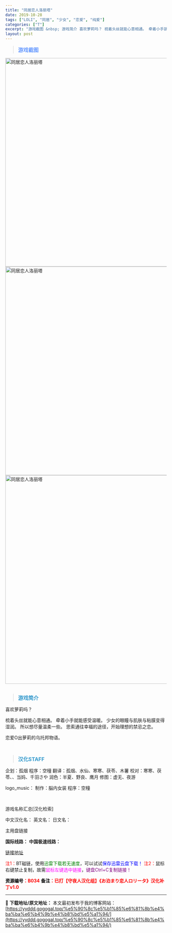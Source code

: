 ```yaml
---
title: "同居恋人洛丽塔"
date: 2019-10-28
tags: ["LOLI", "同居", "少女", "恋爱", "纯爱"]
categories: ["T"]
excerpt: "游戏截图 &nbsp; 游戏简介 喜欢萝莉吗？ 梳着头丝就能心意相通。 牵着小手就能感受温暖。 少女的眼瞳与肌肤与粘膜变得湿润。 所以想尽量温柔一些。 思索通往幸福的途径，开始理想的禁忌之恋。 恋爱O出萝莉的乌托邦物语。 &nbsp; 汉化STAFF 企划：孤烟 程序：空穜 翻译：孤烟、水仙、寒寒、&hellip;"
layout: post
---
```


<div>
<blockquote><b><span style="font-size: 12pt; color: #6699ff;">游戏截图</span></b></blockquote>
<div><img title="点击放大" src="https://yyddd.gogogal.top/wp-content/uploads/2025/04/20250430_6811fdd35681b.webp" alt="同居恋人洛丽塔" width="650" /></div>
<div><img title="点击放大" src="https://yyddd.gogogal.top/wp-content/uploads/2025/04/20250430_6811fdd47534f.webp" alt="同居恋人洛丽塔" width="650" /></div>
<div><img title="点击放大" src="https://yyddd.gogogal.top/wp-content/uploads/2025/04/20250430_6811fdd614412.webp" alt="同居恋人洛丽塔" width="650" /></div>
&nbsp;
<blockquote><b><span style="font-size: 12pt; color: #3399cc;">游戏简介</span></b></blockquote>
<div>喜欢萝莉吗？

梳着头丝就能心意相通。
牵着小手就能感受温暖。
少女的眼瞳与肌肤与粘膜变得湿润。
所以想尽量温柔一些。
思索通往幸福的途径，开始理想的禁忌之恋。

恋爱O出萝莉的乌托邦物语。</div>
&nbsp;
<blockquote><b><span style="font-size: 12pt; color: #3399cc;">汉化STAFF</span></b></blockquote>
<div>企划：孤烟
程序：空穜
翻译：孤烟、水仙、寒寒、茯苓、木薯
校对：寒寒、茯苓、、当妈、千羽さや
润色：半夏、野良、鹰月
修图：虚无、夜游

logo_music：
制作：脳内女装
程序：空穜</div>
&nbsp;

游戏名称汇总[汉化检索]

中文汉化名：
英文名：
日文名：
</div>
<div class="panel panel-primary">
<div class="panel-heading">主用盘链接</div>
<div class="panel-body">

<b>国际线路：</b>
<b>中国极速线路：</b>

<!--wechatfans start-->

<a href="https://pan.xunlei.com/s/VOSOrbhNIWaCQejBOvXnIVR6A1?pwd=92er#">链接地址</a>

<!--wechatfans end-->
<span style="color: #ff0000;">注1：</span>BT磁链，使用<span style="color: #008000;">迅雷下载若无速度</span>，可以试试<span style="color: #0000ff;">保存迅雷云盘下载！</span>
<span style="color: #ff0000;">注2：</span>鼠标右键禁止复制，故需<span style="color: #ff00ff;">鼠标左键选中链接</span>，<span style="color: #800080;">键盘Ctrl+C复制链接！</span>

</div>
<div class="panel-footer"><span style="color: #ff0000;"><b><span style="color: #000000;">资源编号</span>：B034</b></span>
<span style="color: #ff0000;"><b><span style="color: #000000;">备注</span>：已打【守夜人汉化组】《お泊まり恋人ロリータ》汉化补丁v1.0</b></span></div>
</div>

---
📖 **下载地址/原文地址：** 本文最初发布于我的博客网站：[https://yyddd.gogogal.top/%e5%90%8c%e5%b1%85%e6%81%8b%e4%ba%ba%e6%b4%9b%e4%b8%bd%e5%a1%94/](https://yyddd.gogogal.top/%e5%90%8c%e5%b1%85%e6%81%8b%e4%ba%ba%e6%b4%9b%e4%b8%bd%e5%a1%94/)
